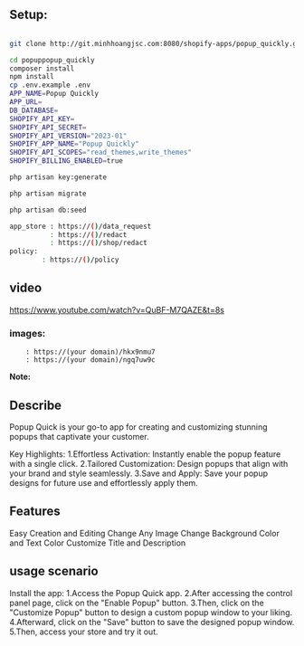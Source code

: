 ## Setup:

```bash

git clone http://git.minhhoangjsc.com:8080/shopify-apps/popup_quickly.git

cd popuppopup_quickly
composer install
npm install
cp .env.example .env
APP_NAME=Popup Quickly
APP_URL=
DB_DATABASE=
SHOPIFY_API_KEY=
SHOPIFY_API_SECRET=
SHOPIFY_API_VERSION="2023-01"
SHOPIFY_APP_NAME="Popup Quickly"
SHOPIFY_API_SCOPES="read_themes,write_themes"
SHOPIFY_BILLING_ENABLED=true

php artisan key:generate

php artisan migrate

php artisan db:seed

app_store : https://()/data_request
          : https://()/redact
          : https://()/shop/redact
policy:
        : https://()/policy
```

## video

https://www.youtube.com/watch?v=QuBF-M7QAZE&t=8s

### images:

        : https://(your domain)/hkx9nmu7
        : https://(your domain)/ngq7uw9c

**Note:**

## Describe

Popup Quick is your go-to app for creating and customizing stunning popups that captivate your customer.

Key Highlights:
1.Effortless Activation: Instantly enable the popup feature with a single click.
2.Tailored Customization: Design popups that align with your brand and style seamlessly.
3.Save and Apply: Save your popup designs for future use and effortlessly apply them.

## Features

Easy Creation and Editing
Change Any Image
Change Background Color and Text Color
Customize Title and Description


## usage scenario

Install the app:
1.Access the Popup Quick app.
2.After accessing the control panel page, click on the "Enable Popup" button.
3.Then, click on the "Customize Popup" button to design a custom popup window to your liking.
4.Afterward, click on the "Save" button to save the designed popup window.
5.Then, access your store and try it out.

